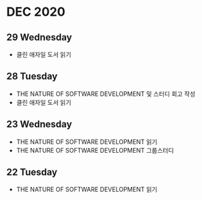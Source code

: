 # DEC 2020

## 29 Wednesday
  - 클린 애자일 도서 읽기

## 28 Tuesday
  - THE NATURE OF SOFTWARE DEVELOPMENT 및 스터디 회고 작성
  - 클린 애자일 도서 읽기

## 23 Wednesday
  - THE NATURE OF SOFTWARE DEVELOPMENT 읽기
  - THE NATURE OF SOFTWARE DEVELOPMENT 그룹스터디

## 22 Tuesday
  - THE NATURE OF SOFTWARE DEVELOPMENT 읽기
  
